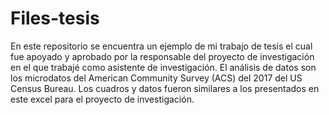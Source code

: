 # Files-tesis
En este repositorio se encuentra un ejemplo de mi trabajo de tesis el cual fue apoyado y aprobado por la responsable del proyecto de investigación en el que trabajé como asistente de investigación.
El análisis de datos son los microdatos del American Community Survey (ACS) del 2017 del US Census Bureau.
Los cuadros y datos fueron similares a los presentados en este excel para el proyecto de investigación.
